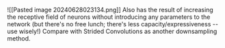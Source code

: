 ![[Pasted image 20240628023134.png]]
Also has the result of increasing the receptive field of neurons without introducing any parameters to the network (but there's no free lunch; there's less capacity/expressiveness -- use wisely!) Compare with Strided Convolutions as another downsampling method.